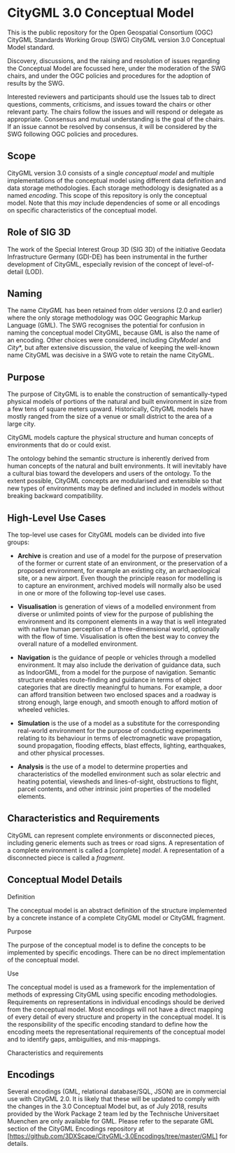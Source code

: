 CityGML 3.0 Conceptual Model
===========

This is the public repository for the Open Geospatial Consortium (OGC) CityGML Standards Working Group (SWG) CityGML version 3.0 Conceptual Model standard. 

Discovery, discussions, and the raising and resolution of issues regarding the Conceptual Model are focussed here, under the moderation of the SWG chairs, and under the OGC policies and procedures for the adoption of results by the SWG.

Interested reviewers and participants should use the Issues tab to direct questions, comments, criticisms, and issues toward the chairs or other relevant party. The chairs follow the issues and will respond or delegate as appropriate. Consensus and mutual understanding is the goal of the chairs. If an issue cannot be resolved by consensus, it will be considered by the SWG following OGC policies and procedures.

Scope
--

CityGML version 3.0 consists of a single *conceptual model* and multiple implementations of the conceptual model using different data definition and data storage methodologies. Each storage methodology is designated as a named *encoding*. This scope of this repository is only the conceptual model. Note that this *may* include dependencies of some or all encodings on specific characteristics of the conceptual model.

Role of SIG 3D
--

The work of the Special Interest Group 3D (SIG 3D) of the initiative Geodata Infrastructure Germany (GDI-DE) has been instrumental in the further development of CityGML, especially revision of the concept of level-of-detail (LOD).

Naming
--

The name *CityGML* has been retained from older versions (2.0 and earlier) where the only storage methodology was OGC Geographic Markup Language (GML). The SWG recognises the potential for confusion in naming the conceptual model CityGML, because GML is also the name of an encoding. Other choices were considered, including *CityModel* and *City**, but after extensive discussion, the value of keeping the well-known name CityGML was decisive in a SWG vote to retain the name CityGML.

Purpose
--

The purpose of CityGML is to enable the construction of semantically-typed physical models of portions of the natural and built environment in size from a few tens of square meters upward. Historically, CityGML models have mostly ranged from the size of a venue or small district to the area of a large city. 

CityGML models capture the physical structure and human concepts of environments that do or could exist.

The ontology behind the semantic structure is inherently derived from human concepts of the natural and built environments. It will inevitably have a cultural bias toward the developers and users of the ontology. To the extent possible, CityGML concepts are modularised and extensible so that new types of environments may be defined and included in models without breaking backward compatibility.


High-Level Use Cases
--

The top-level use cases for CityGML models can be divided into five groups:

- **Archive** is creation and use of a model for the purpose of preservation of the former or current state of an environment, or the preservation of a proposed environment, for example an existing city, an archaeological site, or a new airport. Even though the principle reason for modelling is to capture an environment, archived models will normally also be used in one or more of the following top-level use cases.
- **Visualisation** is generation of views of a modelled environment from diverse or unlimited points of view for the purpose of publishing the environment and its component elements in a way that is well integrated with native human perception of a three-dimensional world, optionally with the flow of time. Visualisation is often the best way to convey the overall nature of a modelled environment.

- **Navigation** is the guidance of people or vehicles through a modelled environment. It may also include the derivation of guidance data, such as IndoorGML, from a model for the purpose of navigation. Semantic structure enables route-finding and guidance in terms of object categories that are directly meaningful to humans. For example, a door can afford transition between two enclosed spaces and a roadway is strong enough, large enough, and smooth enough to afford motion of wheeled vehicles.

- **Simulation** is the use of a model as a substitute for the corresponding real-world environment for the purpose of conducting experiments relating to its behaviour in terms of electromagnetic wave propagation, sound propagation, flooding effects, blast effects, lighting, earthquakes, and other physical processes.

- **Analysis** is the use of a model to determine properties and characteristics of the modelled environment such as solar electric and heating potential, viewsheds and lines-of-sight, obstructions to flight, parcel contents, and other intrinsic joint properties of the modelled elements.


Characteristics and Requirements
--

CityGML can represent complete environments or disconnected pieces, including generic elements such as trees or road signs. A representation of a complete environment is called a [complete] *model*. A representation of a disconnected piece is called a *fragment*.

Conceptual Model Details
---

Definition

The conceptual model is an abstract definition of the structure implemented by a concrete instance of a complete CityGML model or CityGML fragment.

Purpose

The purpose of the conceptual model is to define the concepts to be implemented by specific encodings. There can be no direct implementation of the conceptual model.

Use

The conceptual model is used as a framework for the implementation of methods of expressing CityGML using specific encoding methodologies. Requirements on representations in individual encodings should be derived from the conceptual model. Most encodings will not have a direct mapping of every detail of every structure and property in the conceptual model. It is the responsibility of the specific encoding standard to define how the encoding meets the representational requirements of the conceptual model and to identify gaps, ambiguities, and mis-mappings.

Characteristics and requirements

Encodings
--

Several encodings (GML, relational database/SQL, JSON) are in commercial use with CityGML 2.0. It is likely that these will be updated to comply with the changes in the 3.0 Conceptual Model but, as of July 2018, results provided by the Work Package 2 team led by the Technische Universitaet Muenchen are only available for GML. Please refer to the separate GML section of the CityGML Encodings repository at [https://github.com/3DXScape/CityGML-3.0Encodings/tree/master/GML] for details.

